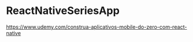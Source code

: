 # ReactNativeSeriesApp

https://www.udemy.com/construa-aplicativos-mobile-do-zero-com-react-native 
